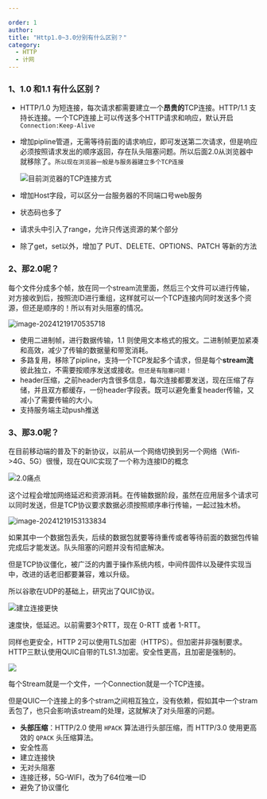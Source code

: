 ```yaml
---

order: 1
author: 
title: "Http1.0~3.0分别有什么区别？"
category:
  - HTTP
  - 计网
---
```


### 1、1.0 和1.1 有什么区别？

- HTTP/1.0 为短连接，每次请求都需要建⽴⼀个**昂贵的**TCP连接。HTTP/1.1 支持长连接。⼀个TCP连接上可以传送多个HTTP请求和响应，默认开启 `Connection:Keep-Alive`

- 增加pipline管道，无需等待前面的请求响应，即可发送第二次请求，但是响应必须按照请求发出的顺序返回，存在队头阻塞问题。所以后面2.0从浏览器中就移除了。`所以现在浏览器一般是与服务器建立多个TCP连接`

  ![目前浏览器的TCP连接方式](https://qtp-1324720525.cos.ap-shanghai.myqcloud.com/blog/image-20241219150225816.png)

- 增加Host字段，可以区分一台服务器的不同端口号web服务

- 状态码也多了

- 请求头中引入了range，允许只传送资源的某个部分

- 除了get，set以外，增加了 PUT、DELETE、OPTIONS、PATCH 等新的⽅法

### 2、那2.0呢？

每个文件分成多个帧，放在同一个stream流里面，然后三个文件可以进行传输，对方接收到后，按照流ID进行重组，这样就可以一个TCP连接内同时发送多个资源，但还是顺序的！所以有对头阻塞的情况。

![image-20241219170535718](https://qtp-1324720525.cos.ap-shanghai.myqcloud.com/blog/image-20241219170535718.png)

- 使用二进制帧，进行数据传输，1.1 则使用文本格式的报文。二进制帧更加紧凑和高效，减少了传输的数据量和带宽消耗。
- 多路复用，移除了pipline，支持一个TCP发起多个请求，但是每个**stream流**彼此独立，不需要按顺序发送或接收。`但还是有阻塞问题！`
- header压缩，之前header内含很多信息，每次连接都要发送，现在压缩了存储，并且双方都缓存，⼀份header字段表。既可以避免重复header传输，⼜减⼩了需要传输的⼤⼩。
- 支持服务端主动push推送

### 3、那3.0呢？

在目前移动端的普及下的新协议，以前从一个网络切换到另一个网络（Wifi->4G、5G）很慢，现在QUIC实现了一个称为连接ID的概念

![2.0痛点](https://qtp-1324720525.cos.ap-shanghai.myqcloud.com/blog/image-20241219152622123.png)

这个过程会增加网络延迟和资源消耗。在传输数据阶段，虽然在应用层多个请求可以同时发送，但是TCP协议要求数据必须按照顺序串行传输，一起过独木桥。

![image-20241219153133834](https://qtp-1324720525.cos.ap-shanghai.myqcloud.com/blog/image-20241219153133834.png)

如果其中一个数据包丢失，后续的数据包就要等待重传或者等待前面的数据包传输完成后才能发送。队头阻塞的问题并没有彻底解决。

但是TCP协议僵化，被广泛的内置于操作系统内核，中间件固件以及硬件实现当中，改进的话老旧都要兼容，难以升级。

所以谷歌在UDP的基础上，研究出了QUIC协议。

![建立连接更快](https://qtp-1324720525.cos.ap-shanghai.myqcloud.com/blog/image-20241219154755123.png)

速度快，低延迟。以前需要3个RTT，现在 0-RTT 或者 1-RTT。

同样也更安全，HTTP 2可以使用TLS加密（HTTPS）。但加密并非强制要求。HTTP三默认使用QUIC自带的TLS1.3加密。安全性更高，且加密是强制的。

![](https://qtp-1324720525.cos.ap-shanghai.myqcloud.com/blog/image-20241219171318249.png)

每个Stream就是一个文件，一个Connection就是一个TCP连接。

但是QUIC一个连接上的多个stram之间相互独立，没有依赖，假如其中一个stram丢包了，也只会影响该stream的处理，这就解决了对头阻塞的问题。

- **头部压缩**：HTTP/2.0 使用 `HPACK` 算法进行头部压缩，而 HTTP/3.0 使用更高效的 `QPACK` 头压缩算法。
- 安全性高
- 建立连接快
- 无对头阻塞
- 连接迁移，5G-WIFI，改为了64位唯一ID
- 避免了协议僵化



